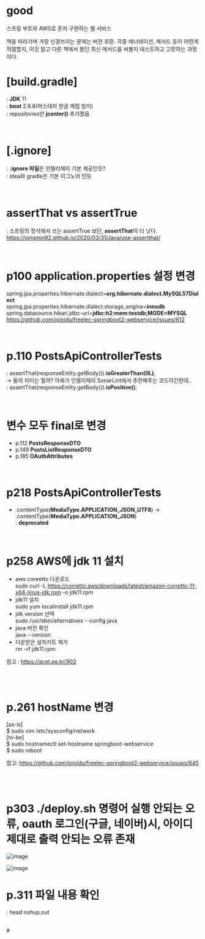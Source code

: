 # good
스프링 부트와 AWS로 혼자 구현하는 웹 서비스

책을 따라가며 가장 신경쓰이는 문제는 버전 호환.
각종 애너테이션, 메서드 등이 어떤게 적절할지, 이것 말고 다른 책에서 봤던 최신 메서드를 써볼지 
테스트하고 고민하는 과정이다.


# **[build.gradle]**   
: **JDK** 11    
: **boot** 2.6.8(머스테치 한글 깨짐 방지)   
: repositories만 **jcenter()** 추가했음   

<br>

# **[.ignore]**   
: **.ignore 파일**은 인텔리제이 기본 제공인듯?   
: idea와 gradle은 기본 이그노어 인듯   

<br>


# **assertThat vs assertTrue**   
: 스프링의 정석에서 쓰는 assertTrue 보단, **assertThat**이 더 낫다.   
 https://jongmin92.github.io/2020/03/31/Java/use-assertthat/   
 
 <br>
 
# **p100 application.properties 설정 변경**     
spring.jpa.properties.hibernate.dialect=**org.hibernate.dialect.MySQL57Dialect**   
spring.jpa.properties.hibernate.dialect.storage_engine=**innodb**   
spring.datasource.hikari.jdbc-url=**jdbc:h2:mem:testdb;MODE=MYSQL**    
https://github.com/jojoldu/freelec-springboot2-webservice/issues/612

<br>   

# **p.110 PostsApiControllerTests**   
: assertThat(responseEntity.getBody()).**isGreaterThan(0L)**;   
-> 둘의 차이는 뭘까? 아래가 인텔리제이 SonarLint에서 추천해주는 코드이긴한데..   
: assertThat(responseEntity.getBody()).**isPositive()**;   


<br>    

# **변수 모두 final로 변경**      
 - p.112 **PostsResponseDTO**      
 - p.149 **PostsListResponseDTO**     
 - p.185 **OAuthAttributes**      


<br>    
   
   
# **p218 PostsApiControllerTests**   
 - .contentType(**MediaType.APPLICATION_JSON_UTF8**) -> .contentType(**MediaType.APPLICATION_JSON**)   
   : **deprecated**   
   
<br>   
 

# **p258 AWS에 jdk 11 설치**         
 - aws coreetto 다운로드   
sudo curl -L https://corretto.aws/downloads/latest/amazon-corretto-11-x64-linux-jdk.rpm -o jdk11.rpm   
 - jdk11 설치   
sudo yum localinstall jdk11.rpm   
 - jdk version 선택   
sudo /usr/sbin/alternatives --config java   
 - java 버전 확인   
java --version   
 - 다운받은 설치키트 제거   
rm -rf jdk11.rpm   
   
참고 : https://acet.pe.kr/902   
   
<br>   
<br>   
   
# p.261 hostName 변경   
[as-is]   
$ sudo vim /etc/sysconfig/network      
[to-be]   
$ sudo hostnamectl set-hostname springboot-webservice   
$ sudo reboot   

참고: https://github.com/jojoldu/freelec-springboot2-webservice/issues/845   

<br><br>   

# p303 ./deploy.sh 명령어 실행 안되는 오류, oauth 로그인(구글, 네이버)시, 아이디 제대로 출력 안되는 오류 존재
![image](https://user-images.githubusercontent.com/83068670/206926211-95e42d59-e981-474a-9284-ad5b0f1df23b.png)   

![image](https://user-images.githubusercontent.com/83068670/206926243-96e924c4-b0d1-4313-85df-9cf1bfef40d6.png)

# p.311 파일 내용 확인   
: head nohup.out   

<br>    
#

